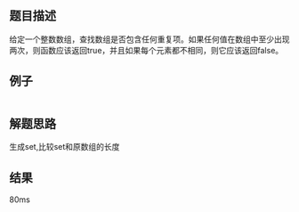 ## 题目描述

给定一个整数数组，查找数组是否包含任何重复项。如果任何值在数组中至少出现两次，则函数应该返回true，并且如果每个元素都不相同，则它应该返回false。

## 例子
```

```
## 解题思路

生成set,比较set和原数组的长度

## 结果
80ms